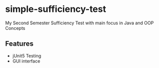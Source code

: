 # simple-sufficiency-test
My Second Semester Sufficiency Test with main focus in Java and OOP Concepts



## Features
* jUnit5 Testing
* GUI interface